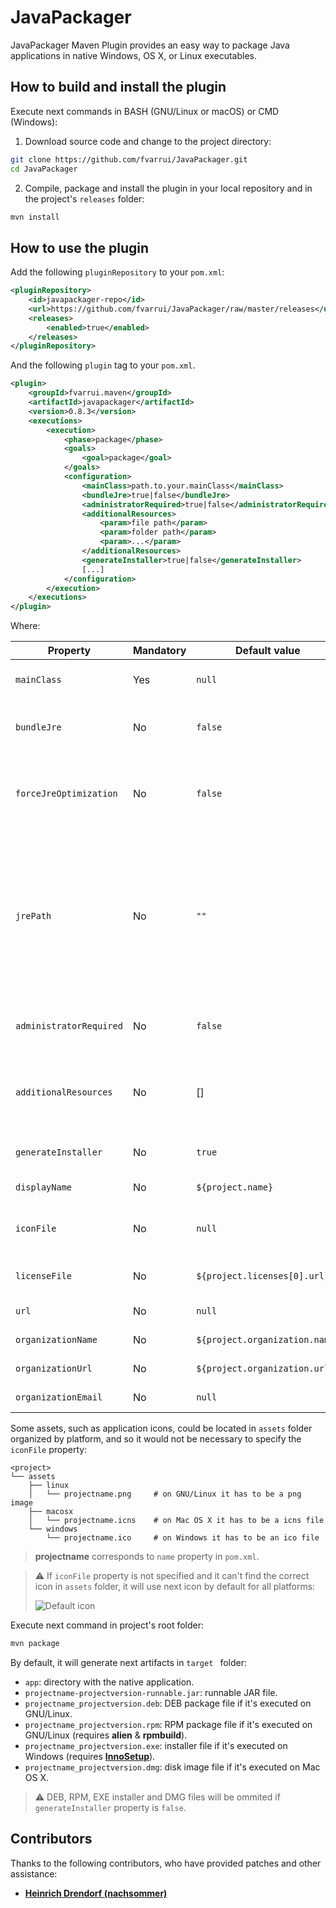 # JavaPackager
JavaPackager Maven Plugin provides an easy way to package Java applications in native Windows, OS X, or Linux executables.

## How to build and install the plugin

Execute next commands in BASH (GNU/Linux or macOS) or CMD (Windows):

1. Download source code and change to the project directory:

```bash
git clone https://github.com/fvarrui/JavaPackager.git
cd JavaPackager
```

2. Compile, package and install the plugin in your local repository and in the project's `releases` folder:

```bash
mvn install
```

## How to use the plugin

Add the following `pluginRepository` to your `pom.xml`:

```xml
<pluginRepository>
    <id>javapackager-repo</id>
    <url>https://github.com/fvarrui/JavaPackager/raw/master/releases</url>
    <releases>
        <enabled>true</enabled>
    </releases>
</pluginRepository>
```

And the following `plugin` tag to your `pom.xml`.

```xml
<plugin>
    <groupId>fvarrui.maven</groupId>
    <artifactId>javapackager</artifactId>
    <version>0.8.3</version>
    <executions>
        <execution>
            <phase>package</phase>
            <goals>
                <goal>package</goal>
            </goals>
            <configuration>
                <mainClass>path.to.your.mainClass</mainClass>
                <bundleJre>true|false</bundleJre>
                <administratorRequired>true|false</administratorRequired>
                <additionalResources>
                    <param>file path</param>
                    <param>folder path</param>
                    <param>...</param>
                </additionalResources>
                <generateInstaller>true|false</generateInstaller>        
                [...]
            </configuration>
        </execution>
    </executions>
</plugin>
```

Where:

| Property                | Mandatory | Default value                  | Description                                                  |
| ----------------------- | --------- | ------------------------------ | ------------------------------------------------------------ |
| `mainClass`             | Yes       | `null`                         | Full path to your app main class.                            |
| `bundleJre`             | No        | `false`                        | Embed a customized JRE with the app.                         |
| `forceJreOptimization`  | No        | `false`                        | Although JDK version < 13, it will try to reduce the bundled JRE. |
| `jrePath`               | No        | `""`                           | Path to JRE folder. If specified, it will bundle this JRE with the app, and won't generate a customized JRE. For Java 8 version or least. |
| `administratorRequired` | No        | `false`                        | If true, app will run with administrator privileges.         |
| `additionalResources`   | No        | []                             | Additional files and folders to include in the bundled app.  |
| `generateInstaller`     | No        | `true`                         | Generate an installer for the app.                           |
| `displayName`           | No        | `${project.name}`              | App name to show.                                            |
| `iconFile`              | No        | `null`                         | Path to the app icon file (PNG, ICO or ICNS).                |
| `licenseFile`           | No        | `${project.licenses[0].url}`   | Path to project license file.                                |
| `url`                   | No        | `null`                         | App website URL.                                             |
| `organizationName`      | No        | `${project.organization.name}` | Organization name.                                           |
| `organizationUrl`       | No        | `${project.organization.url}`  | Organization website URL.                                    |
| `organizationEmail`     | No        | `null`                         | Organization email.                                          |

Some assets, such as application icons, could be located in `assets` folder organized by platform, and so it would not be necessary to specify the `iconFile` property:

```
<project>
└── assets
	├── linux
	│   └── projectname.png		# on GNU/Linux it has to be a png image
	├── macosx
	│   └── projectname.icns	# on Mac OS X it has to be a icns file
	└── windows
	    └── projectname.ico		# on Windows it has to be an ico file
```

> **projectname** corresponds to `name` property in `pom.xml`.

> :warning: If `iconFile` property is not specified and it can't find the correct icon in `assets` folder, it will use next icon by default for all platforms:
>
> ![Default icon](https://raw.githubusercontent.com/fvarrui/JavaPackager/master/src/main/resources/linux/default-icon.png)

Execute next command in project's root folder:

```bash
mvn package
```

By default, it will generate next artifacts in `target ` folder:

- `app`: directory with the native application.
- `projectname-projectversion-runnable.jar`: runnable JAR file.
- `projectname_projectversion.deb`: DEB package file if it's executed on GNU/Linux. 
- `projectname_projectversion.rpm`: RPM package file if it's executed on GNU/Linux (requires **alien** & **rpmbuild**).
- `projectname_projectversion.exe`: installer file if it's executed on Windows (requires [**InnoSetup**](http://www.jrsoftware.org/isinfo.php)).
- `projectname_projectversion.dmg`: disk image file if it's executed on Mac OS X.

>  :warning: DEB, RPM, EXE installer and DMG files will be ommited if `generateInstaller` property is `false`.

## Contributors

Thanks to the following contributors, who have provided patches and other assistance:

* **[Heinrich Drendorf (nachsommer)](https://github.com/nachsommer)**
